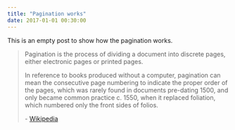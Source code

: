 ```yaml
---
title: "Pagination works"
date: 2017-01-01 00:30:00
---
```


This is an empty post to show how the pagination works.

> Pagination is the process of dividing a document into discrete pages, either electronic pages or printed pages.
>
> In reference to books produced without a computer, pagination can mean the consecutive page numbering to indicate the proper order of the pages, which was rarely found in documents pre-dating 1500, and only became common practice c. 1550, when it replaced foliation, which numbered only the front sides of folios.
>
> \- [Wikipedia](https://en.wikipedia.org/wiki/Pagination)
